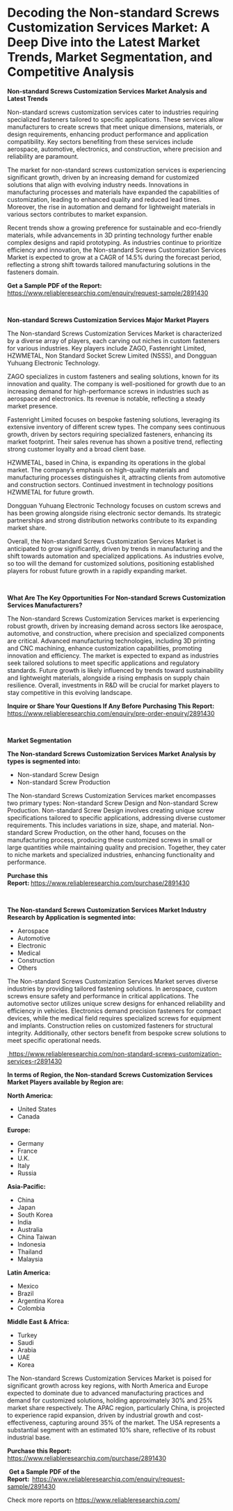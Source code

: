<p><h1>Decoding the Non-standard Screws Customization Services Market: A Deep Dive into the Latest Market Trends, Market Segmentation, and Competitive Analysis</h1></p><p><strong>Non-standard Screws Customization Services Market Analysis and Latest Trends</strong></p>
<p><p>Non-standard screws customization services cater to industries requiring specialized fasteners tailored to specific applications. These services allow manufacturers to create screws that meet unique dimensions, materials, or design requirements, enhancing product performance and application compatibility. Key sectors benefiting from these services include aerospace, automotive, electronics, and construction, where precision and reliability are paramount.</p><p>The market for non-standard screws customization services is experiencing significant growth, driven by an increasing demand for customized solutions that align with evolving industry needs. Innovations in manufacturing processes and materials have expanded the capabilities of customization, leading to enhanced quality and reduced lead times. Moreover, the rise in automation and demand for lightweight materials in various sectors contributes to market expansion.</p><p>Recent trends show a growing preference for sustainable and eco-friendly materials, while advancements in 3D printing technology further enable complex designs and rapid prototyping. As industries continue to prioritize efficiency and innovation, the Non-standard Screws Customization Services Market is expected to grow at a CAGR of 14.5% during the forecast period, reflecting a strong shift towards tailored manufacturing solutions in the fasteners domain.</p></p>
<p><strong>Get a Sample PDF of the Report:&nbsp;</strong> <a href="https://www.reliableresearchiq.com/enquiry/request-sample/2891430?utm_campaign=2456&utm_medium=2&utm_source=Github&utm_content=ia&utm_term=14032025&utm_id=non-standard-screws-customization-services">https://www.reliableresearchiq.com/enquiry/request-sample/2891430</a></p>
<p>&nbsp;</p>
<p><strong>Non-standard Screws Customization Services Major Market Players</strong></p>
<p><p>The Non-standard Screws Customization Services Market is characterized by a diverse array of players, each carving out niches in custom fasteners for various industries. Key players include ZAGO, Fastenright Limited, HZWMETAL, Non Standard Socket Screw Limited (NSSS), and Dongguan Yuhuang Electronic Technology.</p><p>ZAGO specializes in custom fasteners and sealing solutions, known for its innovation and quality. The company is well-positioned for growth due to an increasing demand for high-performance screws in industries such as aerospace and electronics. Its revenue is notable, reflecting a steady market presence.</p><p>Fastenright Limited focuses on bespoke fastening solutions, leveraging its extensive inventory of different screw types. The company sees continuous growth, driven by sectors requiring specialized fasteners, enhancing its market footprint. Their sales revenue has shown a positive trend, reflecting strong customer loyalty and a broad client base.</p><p>HZWMETAL, based in China, is expanding its operations in the global market. The company’s emphasis on high-quality materials and manufacturing processes distinguishes it, attracting clients from automotive and construction sectors. Continued investment in technology positions HZWMETAL for future growth.</p><p>Dongguan Yuhuang Electronic Technology focuses on custom screws and has been growing alongside rising electronic sector demands. Its strategic partnerships and strong distribution networks contribute to its expanding market share.</p><p>Overall, the Non-standard Screws Customization Services Market is anticipated to grow significantly, driven by trends in manufacturing and the shift towards automation and specialized applications. As industries evolve, so too will the demand for customized solutions, positioning established players for robust future growth in a rapidly expanding market.</p></p>
<p>&nbsp;</p>
<p><strong>What Are The Key Opportunities For Non-standard Screws Customization Services Manufacturers?</strong></p>
<p><p>The Non-standard Screws Customization Services market is experiencing robust growth, driven by increasing demand across sectors like aerospace, automotive, and construction, where precision and specialized components are critical. Advanced manufacturing technologies, including 3D printing and CNC machining, enhance customization capabilities, promoting innovation and efficiency. The market is expected to expand as industries seek tailored solutions to meet specific applications and regulatory standards. Future growth is likely influenced by trends toward sustainability and lightweight materials, alongside a rising emphasis on supply chain resilience. Overall, investments in R&D will be crucial for market players to stay competitive in this evolving landscape.</p></p>
<p><strong>Inquire or Share Your Questions If Any Before Purchasing This Report:</strong> <a href="https://www.reliableresearchiq.com/enquiry/pre-order-enquiry/2891430?utm_campaign=2456&utm_medium=2&utm_source=Github&utm_content=ia&utm_term=14032025&utm_id=non-standard-screws-customization-services">https://www.reliableresearchiq.com/enquiry/pre-order-enquiry/2891430</a></p>
<p>&nbsp;</p>
<p><strong>Market Segmentation</strong></p>
<p><strong>The Non-standard Screws Customization Services Market Analysis by types is segmented into:</strong></p>
<p><ul><li>Non-standard Screw Design</li><li>Non-standard Screw Production</li></ul></p>
<p><p>The Non-standard Screws Customization Services market encompasses two primary types: Non-standard Screw Design and Non-standard Screw Production. Non-standard Screw Design involves creating unique screw specifications tailored to specific applications, addressing diverse customer requirements. This includes variations in size, shape, and material. Non-standard Screw Production, on the other hand, focuses on the manufacturing process, producing these customized screws in small or large quantities while maintaining quality and precision. Together, they cater to niche markets and specialized industries, enhancing functionality and performance.</p></p>
<p><strong>Purchase this Report:&nbsp;</strong><a href="https://www.reliableresearchiq.com/purchase/2891430?utm_campaign=2456&utm_medium=2&utm_source=Github&utm_content=ia&utm_term=14032025&utm_id=non-standard-screws-customization-services">https://www.reliableresearchiq.com/purchase/2891430</a></p>
<p>&nbsp;</p>
<p><strong>The Non-standard Screws Customization Services Market Industry Research by Application is segmented into:</strong></p>
<p><ul><li>Aerospace</li><li>Automotive</li><li>Electronic</li><li>Medical</li><li>Construction</li><li>Others</li></ul></p>
<p><p>The Non-standard Screws Customization Services Market serves diverse industries by providing tailored fastening solutions. In aerospace, custom screws ensure safety and performance in critical applications. The automotive sector utilizes unique screw designs for enhanced reliability and efficiency in vehicles. Electronics demand precision fasteners for compact devices, while the medical field requires specialized screws for equipment and implants. Construction relies on customized fasteners for structural integrity. Additionally, other sectors benefit from bespoke screw solutions to meet specific operational needs.</p></p>
<p><a href="https://www.reliableresearchiq.com/non-standard-screws-customization-services-r2891430?utm_campaign=2456&utm_medium=2&utm_source=Github&utm_content=ia&utm_term=14032025&utm_id=non-standard-screws-customization-services">&nbsp;https://www.reliableresearchiq.com/non-standard-screws-customization-services-r2891430</a></p>
<p><strong>In terms of Region, the Non-standard Screws Customization Services Market Players available by Region are:</strong></p>
<p>
    <p> <strong> North America: </strong>
        <ul>
            <li>United States</li>
            <li>Canada</li>
        </ul>
        </p> 
    <p> <strong> Europe: </strong>
        <ul>
            <li>Germany</li>
            <li>France</li>
            <li>U.K.</li>
            <li>Italy</li>
            <li>Russia</li>
        </ul>
        </p> 
    <p> <strong> Asia-Pacific: </strong>
        <ul>
            <li>China</li>
            <li>Japan</li>
            <li>South Korea</li>
            <li>India</li>
            <li>Australia</li>
            <li>China Taiwan</li>
            <li>Indonesia</li>
            <li>Thailand</li>
            <li>Malaysia</li>
        </ul>
        </p> 
    <p> <strong> Latin America: </strong>
        <ul>
            <li>Mexico</li>
            <li>Brazil</li>
            <li>Argentina Korea</li>
            <li>Colombia</li>
        </ul>
        </p> 
    <p> <strong> Middle East & Africa: </strong>
        <ul>
            <li>Turkey</li>
            <li>Saudi</li>
            <li>Arabia</li>
            <li>UAE</li>
            <li>Korea</li>
        </ul>
    </p>
    </p>
<p><p>The Non-standard Screws Customization Services Market is poised for significant growth across key regions, with North America and Europe expected to dominate due to advanced manufacturing practices and demand for customized solutions, holding approximately 30% and 25% market share respectively. The APAC region, particularly China, is projected to experience rapid expansion, driven by industrial growth and cost-effectiveness, capturing around 35% of the market. The USA represents a substantial segment with an estimated 10% share, reflective of its robust industrial base.</p></p>
<p><strong>Purchase this Report: </strong><a href="https://www.reliableresearchiq.com/purchase/2891430?utm_campaign=2456&utm_medium=2&utm_source=Github&utm_content=ia&utm_term=14032025&utm_id=non-standard-screws-customization-services">https://www.reliableresearchiq.com/purchase/2891430</a></p>
<p>&nbsp;<strong>Get a Sample PDF of the Report:&nbsp;&nbsp;</strong><a href="https://www.reliableresearchiq.com/enquiry/request-sample/2891430?utm_campaign=2456&utm_medium=2&utm_source=Github&utm_content=ia&utm_term=14032025&utm_id=non-standard-screws-customization-services">https://www.reliableresearchiq.com/enquiry/request-sample/2891430</a></p>
<p><strong></strong></p>
<p>Check more reports on <a href="https://www.reliableresearchiq.com/?utm_campaign=2456&utm_medium=2&utm_source=Github&utm_content=ia&utm_term=14032025&utm_id=non-standard-screws-customization-services">https://www.reliableresearchiq.com/</a></p>